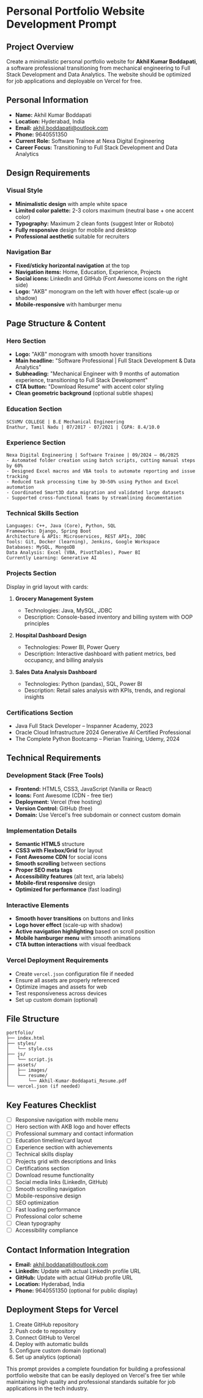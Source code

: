 # Personal Portfolio Website Development Prompt

## Project Overview
Create a minimalistic personal portfolio website for **Akhil Kumar Boddapati**, a software professional transitioning from mechanical engineering to Full Stack Development and Data Analytics. The website should be optimized for job applications and deployable on Vercel for free.

## Personal Information
- **Name:** Akhil Kumar Boddapati
- **Location:** Hyderabad, India
- **Email:** akhil.boddapati@outlook.com
- **Phone:** 9640551350
- **Current Role:** Software Trainee at Nexa Digital Engineering
- **Career Focus:** Transitioning to Full Stack Development and Data Analytics

## Design Requirements

### Visual Style
- **Minimalistic design** with ample white space
- **Limited color palette:** 2-3 colors maximum (neutral base + one accent color)
- **Typography:** Maximum 2 clean fonts (suggest Inter or Roboto)
- **Fully responsive** design for mobile and desktop
- **Professional aesthetic** suitable for recruiters

### Navigation Bar
- **Fixed/sticky horizontal navigation** at the top
- **Navigation items:** Home, Education, Experience, Projects
- **Social icons:** LinkedIn and GitHub (Font Awesome icons on the right side)
- **Logo:** "AKB" monogram on the left with hover effect (scale-up or shadow)
- **Mobile-responsive** with hamburger menu

## Page Structure & Content

### Hero Section
- **Logo:** "AKB" monogram with smooth hover transitions
- **Main headline:** "Software Professional | Full Stack Development & Data Analytics"
- **Subheading:** "Mechanical Engineer with 9 months of automation experience, transitioning to Full Stack Development"
- **CTA button:** "Download Resume" with accent color styling
- **Clean geometric background** (optional subtle shapes)

### Education Section
```
SCSVMV COLLEGE | B.E Mechanical Engineering
Enathur, Tamil Nadu | 07/2017 - 07/2021 | CGPA: 8.4/10.0
```

### Experience Section
```
Nexa Digital Engineering | Software Trainee | 09/2024 – 06/2025
- Automated folder creation using batch scripts, cutting manual steps by 60%
- Designed Excel macros and VBA tools to automate reporting and issue tracking
- Reduced task processing time by 30–50% using Python and Excel automation
- Coordinated Smart3D data migration and validated large datasets
- Supported cross-functional teams by streamlining documentation
```

### Technical Skills Section
```
Languages: C++, Java (Core), Python, SQL
Frameworks: Django, Spring Boot
Architecture & APIs: Microservices, REST APIs, JDBC
Tools: Git, Docker (learning), Jenkins, Google Workspace
Databases: MySQL, MongoDB
Data Analysis: Excel (VBA, PivotTables), Power BI
Currently Learning: Generative AI
```

### Projects Section
Display in grid layout with cards:

1. **Grocery Management System**
   - Technologies: Java, MySQL, JDBC
   - Description: Console-based inventory and billing system with OOP principles
   
2. **Hospital Dashboard Design**
   - Technologies: Power BI, Power Query
   - Description: Interactive dashboard with patient metrics, bed occupancy, and billing analysis
   
3. **Sales Data Analysis Dashboard**
   - Technologies: Python (pandas), SQL, Power BI
   - Description: Retail sales analysis with KPIs, trends, and regional insights

### Certifications Section
- Java Full Stack Developer – Inspanner Academy, 2023
- Oracle Cloud Infrastructure 2024 Generative AI Certified Professional
- The Complete Python Bootcamp – Pierian Training, Udemy, 2024

## Technical Requirements

### Development Stack (Free Tools)
- **Frontend:** HTML5, CSS3, JavaScript (Vanilla or React)
- **Icons:** Font Awesome (CDN - free tier)
- **Deployment:** Vercel (free hosting)
- **Version Control:** GitHub (free)
- **Domain:** Use Vercel's free subdomain or connect custom domain

### Implementation Details
- **Semantic HTML5** structure
- **CSS3 with Flexbox/Grid** for layout
- **Font Awesome CDN** for social icons
- **Smooth scrolling** between sections
- **Proper SEO meta tags**
- **Accessibility features** (alt text, aria labels)
- **Mobile-first responsive** design
- **Optimized for performance** (fast loading)

### Interactive Elements
- **Smooth hover transitions** on buttons and links
- **Logo hover effect** (scale-up with shadow)
- **Active navigation highlighting** based on scroll position
- **Mobile hamburger menu** with smooth animations
- **CTA button interactions** with visual feedback

### Vercel Deployment Requirements
- Create `vercel.json` configuration file if needed
- Ensure all assets are properly referenced
- Optimize images and assets for web
- Test responsiveness across devices
- Set up custom domain (optional)

## File Structure
```
portfolio/
├── index.html
├── styles/
│   └── style.css
├── js/
│   └── script.js
├── assets/
│   ├── images/
│   └── resume/
│       └── Akhil-Kumar-Boddapati_Resume.pdf
└── vercel.json (if needed)
```

## Key Features Checklist
- [ ] Responsive navigation with mobile menu
- [ ] Hero section with AKB logo and hover effects
- [ ] Professional summary and contact information
- [ ] Education timeline/card layout
- [ ] Experience section with achievements
- [ ] Technical skills display
- [ ] Projects grid with descriptions and links
- [ ] Certifications section
- [ ] Download resume functionality
- [ ] Social media links (LinkedIn, GitHub)
- [ ] Smooth scrolling navigation
- [ ] Mobile-responsive design
- [ ] SEO optimization
- [ ] Fast loading performance
- [ ] Professional color scheme
- [ ] Clean typography
- [ ] Accessibility compliance

## Contact Information Integration
- **Email:** akhil.boddapati@outlook.com
- **LinkedIn:** Update with actual LinkedIn profile URL
- **GitHub:** Update with actual GitHub profile URL
- **Location:** Hyderabad, India
- **Phone:** 9640551350 (optional for public display)

## Deployment Steps for Vercel
1. Create GitHub repository
2. Push code to repository
3. Connect GitHub to Vercel
4. Deploy with automatic builds
5. Configure custom domain (optional)
6. Set up analytics (optional)

This prompt provides a complete foundation for building a professional portfolio website that can be easily deployed on Vercel's free tier while maintaining high quality and professional standards suitable for job applications in the tech industry.